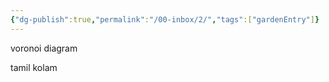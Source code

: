 ```yaml
---
{"dg-publish":true,"permalink":"/00-inbox/2/","tags":["gardenEntry"]}
---
```


voronoi diagram

tamil kolam

